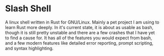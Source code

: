 # Slash Shell

A linux shell written in Rust for GNU/Linux. Mainly a pet project I am using to learn Rust more deeply. In it's current state, it is about as usable as bash, though it is still pretty unstable and there are a few crashes that I have yet to find a cause for. It has all of the features you would expect from bash, and a few modern features like detailed error reporting, prompt scripting, and syntax highlighting.
